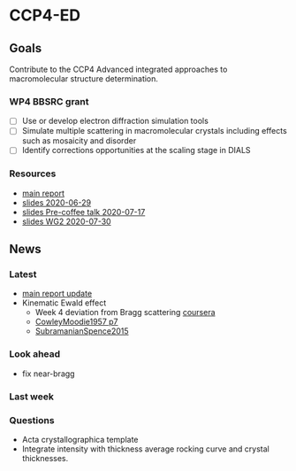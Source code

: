 # CCP4-ED


## Goals
Contribute to the CCP4 Advanced integrated approaches to macromolecular structure determination.
### WP4 BBSRC grant
- [ ] Use or develop electron diffraction simulation tools
- [ ] Simulate multiple scattering in macromolecular crystals including effects such as mosaicity and disorder
- [ ] Identify corrections opportunities at the scaling stage in DIALS
### Resources
- [main report](/documents/report/report.pdf)
- [slides 2020-06-29](/documents/2020-01-29_WP2.pdf)
- [slides Pre-coffee talk 2020-07-17](/documents/2020-07_RALFT.pdf)
- [slides WG2 2020-07-30](/documents/2020-07_WG2.pdf)

## News
### Latest
- [main report update](/documents/report/report.pdf)
- Kinematic Ewald effect
    - Week 4 deviation from Bragg scattering [coursera](https://www.coursera.org/learn/microscopy/lecture/o920h/deviation-from-bragg-scattering)
    - [CowleyMoodie1957 p7](/articles/CowleyMoodie1957.pdf)
    - [SubramanianSpence2015](/articles/SubramanianSpence2015.pdf)

### Look ahead
- fix near-bragg

### Last week

### Questions
- Acta crystallographica template
- Integrate intensity with thickness average rocking curve and crystal thicknesses.

<!-- - libraries for bloch wave or FD simulator
- compare nearBragg with multislice : where does nanobragg fit in ?  
- reasonable accuracy in the corrections
- lyzozyme protein
- smv format : convert data to smv with nearBragg  
contains intensities, viewer does linear scale mapping  
- continuous rotation integration over steps# -->
